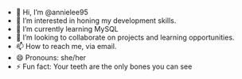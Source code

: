 - 👋 Hi, I’m @annielee95
- 👀 I’m interested in honing my development skills.
- 🌱 I’m currently learning MySQL
- 💞️ I’m looking to collaborate on projects and learning opportunities.
- 📫 How to reach me, via email.
- 😄 Pronouns: she/her
- ⚡ Fun fact: Your teeth are the only bones you can see

<!---
annielee95/annielee95 is a ✨ special ✨ repository because its `README.md` (this file) appears on your GitHub profile.
You can click the Preview link to take a look at your changes.
--->
